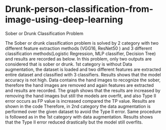 # Drunk-person-classification-from-image-using-deep-learning
Sober or Drunk Classification Problem

The Sober or drunk classification problem is solved by 2 category with two different feature extraction methods (VGG16, ResNet50 ) and 3 different classification methods(Logistic Regression, MLP classifier, Decision Tree) and results are recorded as below. In this problem, only two outputs are considered that is sober or drunk.
1st category is without Data augmentation, the dataset is loaded and two different features are extracted entire dataset and classified with 3 classifiers. Results shows that the model accuracy is not high. 
Data contains the hand images to recognize the sober, therefore the hand images are removed and again features are extracted and results are recorded. The graph shows that the results are increased by removing the hand images but still the models are overfit, and also Type II error occurs as FP value is increased compared the TP value. Results are shown in the code
Therefore, in 2nd category the data augmentation is performed over the given dataset to avoid the Type II error. Same procedure is followed as in the 1st category with data augmentation. Results shows that the Type II error reduced drastically but the model still overfits. 

